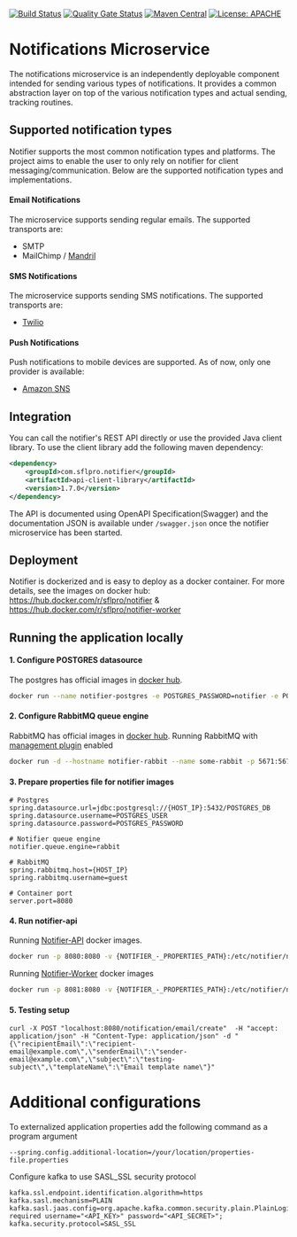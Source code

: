 [![Build Status](https://travis-ci.org/sflpro/notifier.svg?branch=master)](https://travis-ci.org/sflpro/notifier)
[![Quality Gate Status](https://sonarcloud.io/api/project_badges/measure?project=com.sflpro.notifier%3Anotifier&metric=alert_status)](https://sonarcloud.io/dashboard?id=com.sflpro.notifier%3Anotifier)
[![Maven Central](https://maven-badges.herokuapp.com/maven-central/com.sflpro.notifier/notifier/badge.svg)](https://maven-badges.herokuapp.com/maven-central/com.sflpro.notifier/notifier/)
[![License: APACHE](https://img.shields.io/badge/license-Apache%20License%202.0-b)](https://opensource.org/licenses/Apache-2.0)


# Notifications Microservice
The notifications microservice is an independently deployable component intended for sending various types of notifications. 
It provides a common abstraction layer on top of the various notification types and actual sending, tracking routines.

## Supported notification types
Notifier supports the most common notification types and platforms. The project aims to enable the user to only 
rely on notifier for client messaging/communication. Below are the supported notification types and implementations.

#### Email Notifications

The microservice supports sending regular emails. The supported transports are:
* SMTP
* MailChimp / [Mandril](https://mandrill.com/)

#### SMS Notifications

The microservice supports sending SMS notifications. The supported transports are:
* [Twilio](https://www.twilio.com/) 

#### Push Notifications

Push notifications to mobile devices are supported. As of now, only one provider is available: 
* [Amazon SNS](https://aws.amazon.com/sns/)

## Integration

You can call the notifier's REST API directly or use the provided Java client library. To use the client library add the 
following maven dependency:
```xml
<dependency>
    <groupId>com.sflpro.notifier</groupId>
    <artifactId>api-client-library</artifactId>
    <version>1.7.0</version>
</dependency>
```

The API is documented using OpenAPI Specification(Swagger) and the documentation JSON is available under `/swagger.json` 
once the notifier microservice has been started. 

## Deployment

Notifier is dockerized and is easy to deploy as a docker container. For more details, see the images on docker hub:  
https://hub.docker.com/r/sflpro/notifier & https://hub.docker.com/r/sflpro/notifier-worker

## Running the application locally

#### 1. Configure POSTGRES datasource
The postgres has official images in [docker hub](https://hub.docker.com/_/postgres).
```bash
docker run --name notifier-postgres -e POSTGRES_PASSWORD=notifier -e POSTGRES_USER=notifier -e POSTGRES_DB=notifier -p 5432:5432 -d postgres:11
```

#### 2. Configure RabbitMQ queue engine
RabbitMQ has official images in [docker hub](https://hub.docker.com/_/rabbitmq).
Running RabbitMQ with [management plugin](https://www.rabbitmq.com/management.html) enabled
```bash
docker run -d --hostname notifier-rabbit --name some-rabbit -p 5671:5671 -p 5672:5672 -p 15672:15672 rabbitmq:3-management
```

#### 3. Prepare properties file for notifier images
```properties
# Postgres
spring.datasource.url=jdbc:postgresql://{HOST_IP}:5432/POSTGRES_DB
spring.datasource.username=POSTGRES_USER
spring.datasource.password=POSTGRES_PASSWORD

# Notifier queue engine
notifier.queue.engine=rabbit

# RabbitMQ
spring.rabbitmq.host={HOST_IP}
spring.rabbitmq.username=guest

# Container port
server.port=8080
```

#### 4. Run notifier-api
Running [Notifier-API](https://hub.docker.com/r/sflpro/notifier-api) docker images.
```bash
docker run -p 8080:8080 -v {NOTIFIER_-_PROPERTIES_PATH}:/etc/notifier/notifier.properties sflpro/notifier-api:1.7.0 --spring.config.additional-location=etc/notifier/notifier.properties
```
Running [Notifier-Worker](https://hub.docker.com/r/sflpro/notifier-worker) docker images
```bash
docker run -p 8081:8080 -v {NOTIFIER_-_PROPERTIES_PATH}:/etc/notifier/notifier.properties sflpro/notifier-worker:1.7.0 --spring.config.additional-location=etc/notifier/notifier.properties
```

#### 5. Testing setup
```curl
curl -X POST "localhost:8080/notification/email/create"  -H "accept: application/json" -H "Content-Type: application/json" -d "{\"recipientEmail\":\"recipient-email@example.com\",\"senderEmail\":\"sender-email@example.com\",\"subject\":\"testing-subject\",\"templateName\":\"Email template name\"}"
```

# Additional configurations

To externalized application properties add the following command as a program argument
```properties
--spring.config.additional-location=/your/location/properties-file.properties
```

Configure kafka to use SASL_SSL security protocol
```properties
kafka.ssl.endpoint.identification.algorithm=https
kafka.sasl.mechanism=PLAIN
kafka.sasl.jaas.config=org.apache.kafka.common.security.plain.PlainLoginModule required username="<API_KEY>" password="<API_SECRET>";
kafka.security.protocol=SASL_SSL
```